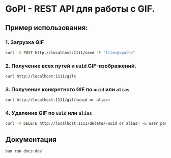 # GoPI - REST API для работы с GIF.

## Пример использования:

### 1. Загрузка GIF
```bash
curl -X POST http://localhost:1111/save -F "file=@<path>"
```
### 2. Получение всех путей и `uuid` GIF-изображений.
```bash
curl http://localhost:1111/gifs
```
### 3. Получение конкретного GIF по `uuid` или `alias`
```bash
curl http://localhost:1111/gif/<uuid or alias>
```
### 4. Удаление GIF по `uuid` или `alias`
```bash
curl -X DELETE http://localhost:1111/delete/<uuid or alias> -u user:pass
```

## Документация
```bash
bun run docs:dev
```
